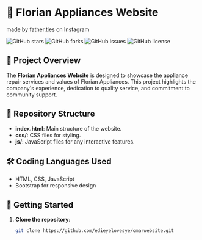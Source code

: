 # 🌟 Florian Appliances Website
made by father.ties on Instagram

![GitHub stars](https://img.shields.io/github/stars/edieyelovesye/omarwebsite?style=social)
![GitHub forks](https://img.shields.io/github/forks/edieyelovesye/omarwebsite?style=social)
![GitHub issues](https://img.shields.io/github/issues/edieyelovesye/omarwebsite)
![GitHub license](https://img.shields.io/github/license/edieyelovesye/omarwebsite)

## 📄 Project Overview

The **Florian Appliances Website** is designed to showcase the appliance repair services and values of Florian Appliances. This project highlights the company's experience, dedication to quality service, and commitment to community support.

## 📁 Repository Structure

- **index.html**: Main structure of the website.
- **css/**: CSS files for styling.
- **js/**: JavaScript files for any interactive features.

## 🛠️ Coding Languages Used

- HTML, CSS, JavaScript
- Bootstrap for responsive design

## 🚀 Getting Started

1. **Clone the repository**:
   ```bash
   git clone https://github.com/edieyelovesye/omarwebsite.git

